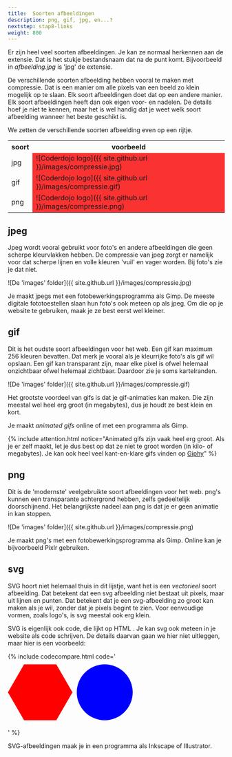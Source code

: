```yaml
---
title:  Soorten afbeeldingen
description: png, gif, jpg, en...?
nextstep: stap8-links
weight: 800
---
```


Er zijn heel veel soorten afbeeldingen. Je kan ze normaal herkennen aan de extensie. Dat is het stukje bestandsnaam dat na de punt komt. Bijvoorbeeld in _afbeelding.jpg_ is 'jpg' de extensie.

De verschillende soorten afbeelding hebben vooral te maken met compressie. Dat is een manier om alle pixels van een beeld zo klein mogelijk op te slaan. Elk soort afbeeldingen doet dat op een andere manier. Elk soort afbeeldingen heeft dan ook eigen voor- en nadelen. De details hoef je niet te kennen, maar het is wel handig dat je weet welk soort afbeelding wanneer het beste geschikt is.

We zetten de verschillende soorten afbeelding even op een rijtje.

<table class="deftable">
<tr>
    <th>soort</th>
    <th>voorbeeld</th>
</tr>
<tr>
    <td>jpg</td>
    <td markdown="span" style="background-color:rgb(250,50,50);">![Coderdojo logo]({{ site.github.url }}/images/compressie.jpg)
    </td>
</tr>
<tr>
    <td>gif</td>
    <td markdown="span" style="background-color:rgb(250,50,50);">![Coderdojo logo]({{ site.github.url }}/images/compressie.gif)
    </td>
</tr>
<tr>
    <td>png</td>
    <td markdown="span" style="background-color:rgb(250,50,50);">![Coderdojo logo]({{ site.github.url }}/images/compressie.png)
    </td>
</tr>
</table>

## jpeg
Jpeg wordt vooral gebruikt voor foto's en andere afbeeldingen die geen scherpe kleurvlakken hebben. De compressie van jpeg zorgt er namelijk voor dat scherpe lijnen en volle kleuren 'vuil' en vager worden. Bij foto's zie je dat niet.

![De 'images' folder]({{ site.github.url }}/images/compressie.jpg)

Je maakt jpegs met een fotobewerkingsprogramma als Gimp. De meeste digitale fototoestellen slaan hun foto's ook meteen op als jpeg. Om die op je website te gebruiken, maak je ze best eerst wel kleiner.

## gif
Dit is het oudste soort afbeeldingen voor het web. Een gif kan maximum 256 kleuren bevatten. Dat merk je vooral als je kleurrijke foto's als gif wil opslaan.
Een gif kan transparant zijn, maar elke pixel is ofwel helemaal onzichtbaar ofwel helemaal zichtbaar. Daardoor zie je soms kartelranden.

![De 'images' folder]({{ site.github.url }}/images/compressie.gif)

Het grootste voordeel van gifs is dat je gif-animaties kan maken. Die zijn meestal wel heel erg groot (in megabytes), dus je houdt ze best klein en kort.

Je maakt _animated gifs_ online of met een programma als Gimp.

{% include attention.html notice="Animated gifs zijn vaak heel erg groot. Als je er zelf maakt, let je dus best op dat ze niet te groot worden (in kilo- of megabytes). Je kan ook heel veel kant-en-klare gifs vinden op [Giphy](http://www.giphy.com)" %}

## png
Dit is de 'modernste' veelgebruikte soort afbeeldingen voor het web. png's kunnen een transparante achtergrond hebben, zelfs gedeeltelijk doorschijnend. Het belangrijkste nadeel aan png is dat je er geen animatie in kan stoppen.

![De 'images' folder]({{ site.github.url }}/images/compressie.png)

Je maakt png's met een fotobewerkingsprogramma als Gimp. Online kan je bijvoorbeeld Pixlr gebruiken.

## svg
SVG hoort niet helemaal thuis in dit lijstje, want het is een _vectorieel_ soort afbeelding. Dat betekent dat een svg afbeelding niet bestaat uit pixels, maar uit lijnen en punten. Dat betekent dat je een svg-afbeelding zo groot kan maken als je wil, zonder dat je pixels begint te zien. Voor eenvoudige vormen, zoals logo's, is svg meestal ook erg klein.

SVG is eigenlijk ook code, die lijkt op HTML . Je kan svg ook meteen in je website als code schrijven. De details daarvan gaan we hier niet uitleggen, maar hier is een voorbeeld:

{% include codecompare.html code='<svg
  xmlns="http://www.w3.org/2000/svg"
  version="1.1"
  width="100%"
  height="160"
  xmlns:xlink="http://www.w3.org/1999/xlink">
  <polygon
    class="shape"
    points="150,75 112.5,140 37.5,140 0,75 37.5,10 112.5,10"
    fill="#FF0000">
  </polygon>
  <circle
    class="shape"
    transform="translate(150 0)" r="65" cx="75" cy="75"
    fill="#0000FF">
  </circle>
</svg>' %}

SVG-afbeeldingen maak je in een programma als Inkscape of Illustrator.
